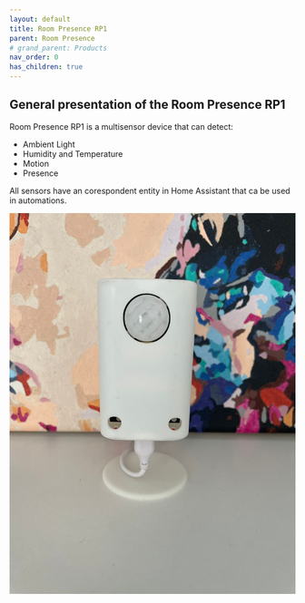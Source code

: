 ```yaml
---
layout: default
title: Room Presence RP1
parent: Room Presence
# grand_parent: Products
nav_order: 0
has_children: true
---
```


## General presentation of the Room Presence RP1

Room Presence RP1 is a multisensor device that can detect:
* Ambient Light
* Humidity and Temperature
* Motion
* Presence

All sensors have an corespondent entity in Home Assistant that ca be used in automations.
    
![](/docs/room_presence/rp1/images/room_presence.png)
